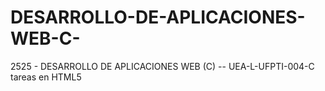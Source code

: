 # DESARROLLO-DE-APLICACIONES-WEB-C-
2525 - DESARROLLO DE APLICACIONES WEB (C) -- UEA-L-UFPTI-004-C
tareas en HTML5
